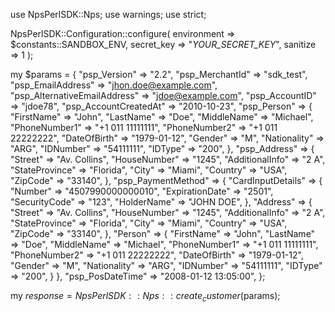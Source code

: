 use NpsPerlSDK::Nps;
use warnings;
use strict;

NpsPerlSDK::Configuration::configure( 
    environment => $constants::SANDBOX_ENV,
    secret_key => "_YOUR_SECRET_KEY_",
    sanitize => 1 
    );

my $params = {
    "psp_Version" => "2.2",
    "psp_MerchantId" => "sdk_test",
    "psp_EmailAddress" => "jhon.doe@example.com",
    "psp_AlternativeEmailAddress" => "jdoe@example.com",
    "psp_AccountID" => "jdoe78",
    "psp_AccountCreatedAt" => "2010-10-23",
    "psp_Person" => {
        "FirstName" => "John",
        "LastName" => "Doe",
        "MiddleName" => "Michael",
        "PhoneNumber1" => "+1 011 11111111",
        "PhoneNumber2" => "+1 011 22222222",
        "DateOfBirth" => "1979-01-12",
        "Gender" => "M",
        "Nationality" => "ARG",
        "IDNumber" => "54111111",
        "IDType" => "200",
    },
    "psp_Address" => {
        "Street" => "Av. Collins",
        "HouseNumber" => "1245",
        "AdditionalInfo" => "2 A",
        "StateProvince" => "Florida",
        "City" => "Miami",
        "Country" => "USA",
        "ZipCode" => "33140",
    },
    "psp_PaymentMethod" => {
        "CardInputDetails" => {
            "Number" => "4507990000000010",
            "ExpirationDate" => "2501",
            "SecurityCode" => "123",
            "HolderName" => "JOHN DOE",
            },
        "Address" => {
            "Street" => "Av. Collins",
            "HouseNumber" => "1245",
            "AdditionalInfo" => "2 A",
            "StateProvince" => "Florida",
            "City" => "Miami",
            "Country" => "USA",
            "ZipCode" => "33140",
            },
        "Person" => {
            "FirstName" => "John",
            "LastName" => "Doe",
            "MiddleName" => "Michael",
            "PhoneNumber1" => "+1 011 11111111",
            "PhoneNumber2" => "+1 011 22222222",
            "DateOfBirth" => "1979-01-12",
            "Gender" => "M",
            "Nationality" => "ARG",
            "IDNumber" => "54111111",
            "IDType" => "200",
            }
    },
    "psp_PosDateTime" => "2008-01-12 13:05:00",
};

my $response = NpsPerlSDK::Nps::create_customer($params);